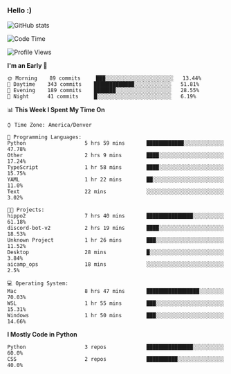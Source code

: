 ### Hello :)

![GitHub stats](https://github-readme-stats.vercel.app/api?username=neverabsolute&count_private=true&include_all_commits=true&bg_color=0D1117&text_color=F3F3F3&title_color=E1E1E1)

<!--START_SECTION:waka-->
![Code Time](http://img.shields.io/badge/Code%20Time-509%20hrs%2037%20mins-blue)

![Profile Views](http://img.shields.io/badge/Profile%20Views-14-blue)

**I'm an Early 🐤** 

```text
🌞 Morning    89 commits     ███░░░░░░░░░░░░░░░░░░░░░░   13.44% 
🌆 Daytime    343 commits    █████████████░░░░░░░░░░░░   51.81% 
🌃 Evening    189 commits    ███████░░░░░░░░░░░░░░░░░░   28.55% 
🌙 Night      41 commits     █░░░░░░░░░░░░░░░░░░░░░░░░   6.19%

```


📊 **This Week I Spent My Time On** 

```text
⌚︎ Time Zone: America/Denver

💬 Programming Languages: 
Python                   5 hrs 59 mins       ████████████░░░░░░░░░░░░░   47.78% 
Other                    2 hrs 9 mins        ████░░░░░░░░░░░░░░░░░░░░░   17.24% 
TypeScript               1 hr 58 mins        ████░░░░░░░░░░░░░░░░░░░░░   15.75% 
YAML                     1 hr 22 mins        ██░░░░░░░░░░░░░░░░░░░░░░░   11.0% 
Text                     22 mins             ░░░░░░░░░░░░░░░░░░░░░░░░░   3.02%

🐱‍💻 Projects: 
hippo2                   7 hrs 40 mins       ███████████████░░░░░░░░░░   61.18% 
discord-bot-v2           2 hrs 19 mins       ████░░░░░░░░░░░░░░░░░░░░░   18.53% 
Unknown Project          1 hr 26 mins        ███░░░░░░░░░░░░░░░░░░░░░░   11.52% 
Desktop                  28 mins             █░░░░░░░░░░░░░░░░░░░░░░░░   3.84% 
aicamp_ops               18 mins             ░░░░░░░░░░░░░░░░░░░░░░░░░   2.5%

💻 Operating System: 
Mac                      8 hrs 47 mins       █████████████████░░░░░░░░   70.03% 
WSL                      1 hr 55 mins        ███░░░░░░░░░░░░░░░░░░░░░░   15.31% 
Windows                  1 hr 50 mins        ███░░░░░░░░░░░░░░░░░░░░░░   14.66%

```

**I Mostly Code in Python** 

```text
Python                   3 repos             ███████████████░░░░░░░░░░   60.0% 
CSS                      2 repos             ██████████░░░░░░░░░░░░░░░   40.0%

```



<!--END_SECTION:waka-->
